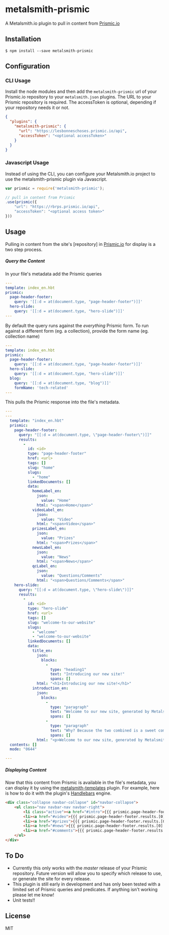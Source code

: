 metalsmith-prismic
==================

A Metalsmith.io plugin to pull in content from [Prismic.io]


## Installation

    $ npm install --save metalsmith-prismic

## Configuration

### CLI Usage

  Install the node modules and then add the `metalsmith-prismic` url of your Prismic.io repository to your `metalsmith.json` plugins. The URL to your Prismic repository is required. The accessToken is optional, depending if your repository needs it or not.


```json
{
  "plugins": {
    "metalsmith-prismic": {
      "url": "https://lesbonneschoses.prismic.io/api",
      "accessToken": "<optional accessToken>"
    }
  }
}
```

### Javascript Usage

  Instead of using the CLI, you can configure your Metalsmith.io project to use the metalsmith-prismic plugin via Javascript. 

```js
var prismic = require('metalsmith-prismic');

// pull in content from Prismic
.use(prismic({
    "url": "https://rbrps.prismic.io/api",
    "accessToken": "<optional access token>"
}))
```

## Usage

Pulling in content from the site's [repository] in [Prismic.io] for display is a two step process. 

##### Query the Content
In your file's metadata add the Prismic queries
```yaml
---
template: index_en.hbt
prismic:
  page-header-footer:
    query: '[[:d = at(document.type, "page-header-footer")]]'
  hero-slide:
    query: '[[:d = at(document.type, "hero-slide")]]'
---
```
By default the query runs against the _everything_ Prismic form. To run against a different form (eg. a collection), provide the form name (eg. collection name)
```yaml
---
template: index_en.hbt
prismic:
  page-header-footer:
    query: '[[:d = at(document.type, "page-header-footer")]]'
  hero-slide:
    query: '[[:d = at(document.type, "hero-slide")]]'
  blog:
    query: '[[:d = at(document.type, "blog")]]'
    formName: 'tech-related'
---
```
This pulls the Prismic response into the file's metadata.

```yaml
---
---
  template: "index_en.hbt"
  prismic: 
    page-header-footer: 
      query: "[[:d = at(document.type, \"page-header-footer\")]]"
      results: 
        - 
          id: <id>
          type: "page-header-footer"
          href: <url>
          tags: []
          slug: "home"
          slugs: 
            - "home"
          linkedDocuments: []
          data: 
            homeLabel_en: 
              json: 
                value: "Home"
              html: "<span>Home</span>"
            videoLabel_en: 
              json: 
                value: "Video"
              html: "<span>Video</span>"
            prizesLabel_en: 
              json: 
                value: "Prizes"
              html: "<span>Prizes</span>"
            newsLabel_en: 
              json: 
                value: "News"
              html: "<span>News</span>"
            qcLabel_en: 
              json: 
                value: "Questions/Comments"
              html: "<span>Questions/Comments</span>"
    hero-slide: 
      query: "[[:d = at(document.type, \"hero-slide\")]]"
      results: 
        - 
          id: <id>
          type: "hero-slide"
          href: <url>
          tags: []
          slug: "welcome-to-our-website"
          slugs: 
            - "welcome"
            - "welcome-to-our-website"
          linkedDocuments: []
          data: 
            title_en: 
              json: 
                blocks: 
                  - 
                    type: "heading1"
                    text: "Introducing our new site!"
                    spans: []
              html: "<h1>Introducing our new site!</h1>"
            introduction_en: 
              json: 
                blocks: 
                  - 
                    type: "paragraph"
                    text: "Welcome to our new site, generated by Metalsmith.io with content from Prismic!"
                    spans: []
                  - 
                    type: "paragraph"
                    text: "Why? Because the two combined is a sweet combo"
                    spans: []
              html: "<p>Welcome to our new site, generated by Metalsmith.io with content from Prismic!</p><p>Why? Because the two combined is a sweet combo</p>"
  contents: []
  mode: "0644"

---
```

##### Displaying Content
Now that this content from Prismic is available in the file's metadata, you can display it by using the [metalsmith-templates] plugin. For example, here is how to do it with the plugin's [Handlebars] engine.

```html
<div class="collapse navbar-collapse" id="navbar-collapse">
    <ul class="nav navbar-nav navbar-right">
        <li class="active"><a href="#intro">{{{ prismic.page-header-footer.results.[0].data.homeLabel_en.html }}}</a></li>
        <li><a href="#video">{{{ prismic.page-header-footer.results.[0].data.videoLabel_en.html }}}</a></li>
        <li><a href="#prizes">{{{ prismic.page-header-footer.results.[0].data.prizesLabel_en.html }}}</a></li>
        <li><a href="#news">{{{ prismic.page-header-footer.results.[0].data.newsLabel_en.html }}}</a></li>
        <li><a href="#comments">{{{ prismic.page-header-footer.results.[0].data.qcLabel_en.html }}}</a></li>
    </ul>
</div>
```

## To Do
- Currently this only works with the _master_ release of your Prismic repository. Future version will allow you to specify which release to use, or generate the site for every release.
- This plugin is still early in development and has only been tested with a limited set of Prismic queries and predicates. If anything isn't working please let me know!
- Unit tests!!

## License

  MIT

[Prismic.io]:https://prismic.io/
[metalsmith-templates]:https://github.com/segmentio/metalsmith-templates
[Handlebars]:http://handlebarsjs.com/
